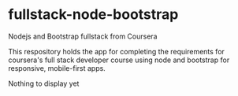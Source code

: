 # fullstack-node-bootstrap
Nodejs and Bootstrap fullstack from Coursera

This respository holds the app for completing the requirements for coursera's full stack developer course using node and bootstrap for responsive, mobile-first apps.

Nothing to display yet
